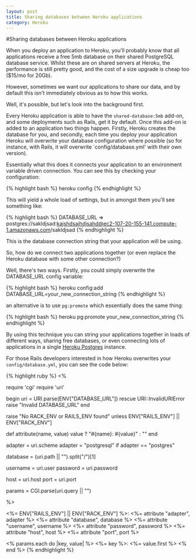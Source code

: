 ```yaml
---
layout: post
title: Sharing databases between Heroku applications
category: Heroku
---
```

#Sharing databases between Heroku applications

When you deploy an application to Heroku, you'll probably know that all
applications receive a free 5mb database on their shared PostgreSQL
database service.  Whilst these are on shared servers at Heroku, the
performance is still pretty good, and the cost of a size upgrade is
cheap too ($15/mo for 20Gb).

However, sometimes we want our applications to share our data, and by
default this isn't immediately obvious as to how this works.

Well, it's possible, but let's look into the background first.

Every Heroku application is able to have the `shared-database:5mb`
add-on, and some deployments such as Rails, get it by default.  Once
this add-on is added to an application two things happen.  Firstly,
Heroku creates the database for you, and secondly, each time you deploy
your application Heroku will overwrite your database configuration where
possible (so for instance, with Rails, it will overwrite
`config/database.yml' with their own version).

Essentially what this does it connects your application to an
environment variable driven connection.  You can see this by checking
your configuration:

{% highlight bash %}
heroku config
{% endhighlight %}

This will yield a whole load of settings, but in amongst them you'll
see something like:

{% highlight bash %}
DATABASE_URL                 => postgres://sakldjsad:kajshdsajhdjsahd@ec2-107-20-155-141.compute-1.amazonaws.com/sakldjsad
{% endhighlight %}

This is the database connection string that your application will be
using.

So, how do we connect two applications together (or even replace the
Heroku database with some other connection?)

Well, there's two ways.  Firstly, you could simply overwrite the
DATABASE_URL config variable:

{% highlight bash %}
heroku config:add DATABASE_URL=your_new_connection_string
{% endhighlight %}

an alternative is to use `pg:promote` which essentially does the same
thing:

{% highlight bash %}
heroku pg:promote your_new_connection_string
{% endhighlight %}

By using this technique you can string your applications together in
loads of different ways, sharing free databases, or even connecting lots
of applications in a single [Heroku Postgres](http://postgres.heroku.com/) instance.

For those Rails developers interested in how Heroku overwrites your
`config/database.yml`, you can see the code below:

{% highlight ruby %}
<%

require 'cgi'
require 'uri'

begin
  uri = URI.parse(ENV["DATABASE_URL"])
rescue URI::InvalidURIError
  raise "Invalid DATABASE_URL"
end

raise "No RACK_ENV or RAILS_ENV found" unless ENV["RAILS_ENV"] || ENV["RACK_ENV"]

def attribute(name, value)
  value ? "#{name}: #{value}" : ""
end

adapter = uri.scheme
adapter = "postgresql" if adapter == "postgres"

database = (uri.path || "").split("/")[1]

username = uri.user
password = uri.password

host = uri.host
port = uri.port

params = CGI.parse(uri.query || "")

%>

<%= ENV["RAILS_ENV"] || ENV["RACK_ENV"] %>:
  <%= attribute "adapter",  adapter %>
  <%= attribute "database", database %>
  <%= attribute "username", username %>
  <%= attribute "password", password %>
  <%= attribute "host",     host %>
  <%= attribute "port",     port %>

<% params.each do |key, value| %>
  <%= key %>: <%= value.first %>
<% end %>
{% endhighlight %}

